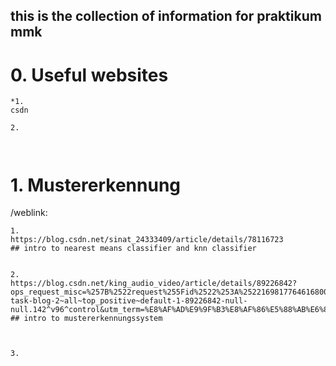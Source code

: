## this is the collection of information for praktikum mmk

# 0. Useful websites

```
*1.
csdn

2.



```


# 1. Mustererkennung

/weblink:
```
1.
https://blog.csdn.net/sinat_24333409/article/details/78116723
## intro to nearest means classifier and knn classifier


2.
https://blog.csdn.net/king_audio_video/article/details/89226842?ops_request_misc=%257B%2522request%255Fid%2522%253A%2522169817764616800215010105%2522%252C%2522scm%2522%253A%252220140713.130102334..%2522%257D&request_id=169817764616800215010105&biz_id=0&utm_medium=distribute.pc_search_result.none-task-blog-2~all~top_positive~default-1-89226842-null-null.142^v96^control&utm_term=%E8%AF%AD%E9%9F%B3%E8%AF%86%E5%88%AB%E6%8A%80%E6%9C%AF&spm=1018.2226.3001.4187
## intro to mustererkennungssystem



3.


```



